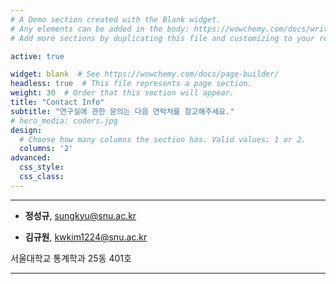 ```yaml
---
# A Demo section created with the Blank widget.
# Any elements can be added in the body: https://wowchemy.com/docs/writing-markdown-latex/
# Add more sections by duplicating this file and customizing to your requirements.

active: true

widget: blank  # See https://wowchemy.com/docs/page-builder/
headless: true  # This file represents a page section.
weight: 30  # Order that this section will appear.
title: "Contact Info"
subtitle: "연구실에 관한 문의는 다음 연락처를 참고해주세요."
# hero_media: coders.jpg
design:
  # Choose how many columns the section has. Valid values: 1 or 2.
  columns: '2'
advanced:
  css_style:
  css_class:
---
```


---
- **정성규**, sungkyu@snu.ac.kr

- **김규원**, kwkim1224@snu.ac.kr

서울대학교 통계학과 25동 401호

---